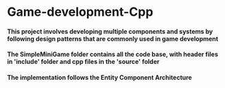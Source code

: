 # Game-development-Cpp
#### This project involves developing multiple components and systems by following design patterns that are commonly used in game development
#### The SimpleMiniGame folder contains all the code base, with header files in 'include' folder and cpp files in the 'source' folder
#### The implementation follows the Entity Component Architecture
